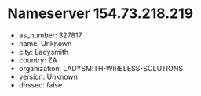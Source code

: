 # Nameserver 154.73.218.219

* as_number: 327817
* name: Unknown
* city: Ladysmith
* country: ZA
* organization: LADYSMITH-WIRELESS-SOLUTIONS
* version: Unknown
* dnssec: false
